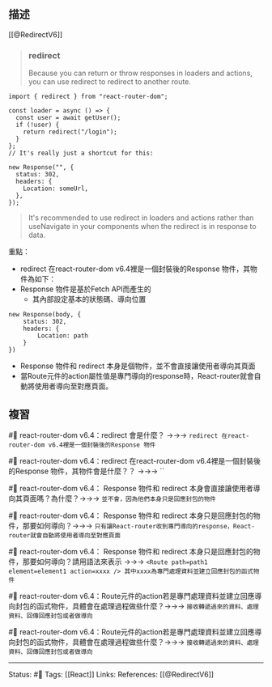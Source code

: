 ## 描述
[[@RedirectV6]]

> ### redirect
 > Because you can return or throw responses in loaders and actions, you can use redirect to redirect to another route.


```
import { redirect } from "react-router-dom";

const loader = async () => {
  const user = await getUser();
  if (!user) {
    return redirect("/login");
  }
};
// It's really just a shortcut for this:

new Response("", {
  status: 302,
  headers: {
    Location: someUrl,
  },
});
```

> It's recommended to use redirect in loaders and actions rather than useNavigate in your components when the redirect is in response to data.


重點：
- redirect 在react-router-dom v6.4裡是一個封裝後的Response 物件，其物件為如下：
- Response 物件是基於Fetch API而產生的
	- 其內部設定基本的狀態碼、導向位置
```
new Response(body, {
	status: 302,
	headers: {
	    Location: path
	}
})
```
- Response 物件和 redirect 本身是個物件，並不會直接讓使用者導向其頁面
- 當Route元件的action屬性值是專門導向的response時，React-router就會自動將使用者導向至對應頁面。

## 複習

#🧠 react-router-dom v6.4：redirect 會是什麼？  ->->-> `redirect 在react-router-dom v6.4裡是一個封裝後的Response 物件`
<!--SR:!2023-07-10,128,250-->

#🧠 react-router-dom v6.4：redirect 在react-router-dom v6.4裡是一個封裝後的Response 物件，其物件會是什麼？？ ->->-> ``
<!--SR:!2023-04-07,53,210-->

#🧠 react-router-dom v6.4： Response 物件和 redirect 本身會直接讓使用者導向其頁面嗎？為什麼？->->-> `並不會，因為他們本身只是回應封包的物件`
<!--SR:!2023-04-01,69,250-->

#🧠 react-router-dom v6.4： Response 物件和 redirect 本身只是回應封包的物件，那要如何導向？->->-> `只有讓React-router收到專門導向的response，React-router就會自動將使用者導向至對應頁面`
<!--SR:!2023-09-07,167,250-->

#🧠 react-router-dom v6.4： Response 物件和 redirect 本身只是回應封包的物件，那要如何導向？請用語法來表示 ->->-> `<Route path=path1 element=element1 action=xxxx /> 其中xxxx為專門處理資料並建立回應封包的函式物件`
<!--SR:!2023-06-17,89,230-->

#🧠  react-router-dom v6.4：Route元件的action若是專門處理資料並建立回應導向封包的函式物件，具體會在處理過程做些什麼？->->-> `接收轉遞過來的資料、處理資料、回傳回應封包或者做導向`
<!--SR:!2023-04-13,37,239-->
<!--SR:!2023-02-20,6,170-->

#🧠  react-router-dom v6.4：Route元件的action若是專門處理資料並建立回應導向封包的函式物件，具體會在處理過程做些什麼？->->-> `接收轉遞過來的資料、處理資料、回傳回應封包或者做導向`
<!--SR:!2023-04-13,37,239-->





---
Status: #🌱 
Tags:
[[React]]
Links:
References:
[[@RedirectV6]]
